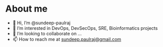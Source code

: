 # About me

- 👋 Hi, I’m @sundeep-paulraj
- 👀 I’m interested in DevOps, DevSecOps, SRE, Bioinformatics projects
- 💞️ I’m looking to collaborate on ...
- 📫 How to reach me at sundeep.paulraj@gmail.com

<!---
sundeep-paulraj/sundeep-paulraj is a ✨ special ✨ repository because its `README.md` (this file) appears on your GitHub profile.
You can click the Preview link to take a look at your changes.
--->
